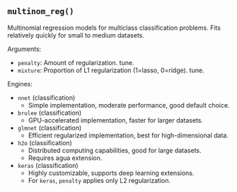 ## `multinom_reg()`

Multinomial regression models for multiclass classification problems. Fits relatively quickly for small to medium datasets.

Arguments:
* `penalty`: Amount of regularization. tune.
* `mixture`: Proportion of L1 regularization (1=lasso, 0=ridge). tune.

Engines:
* `nnet` (classification)
  - Simple implementation, moderate performance, good default choice.
* `brulee` (classification)
  - GPU-accelerated implementation, faster for larger datasets.
* `glmnet` (classification)
  - Efficient regularized implementation, best for high-dimensional data.
* `h2o` (classification)
  - Distributed computing capabilities, good for large datasets.
  - Requires agua extension.
* `keras` (classification)
  - Highly customizable, supports deep learning extensions.
  - For `keras`, `penalty` applies only L2 regularization.
